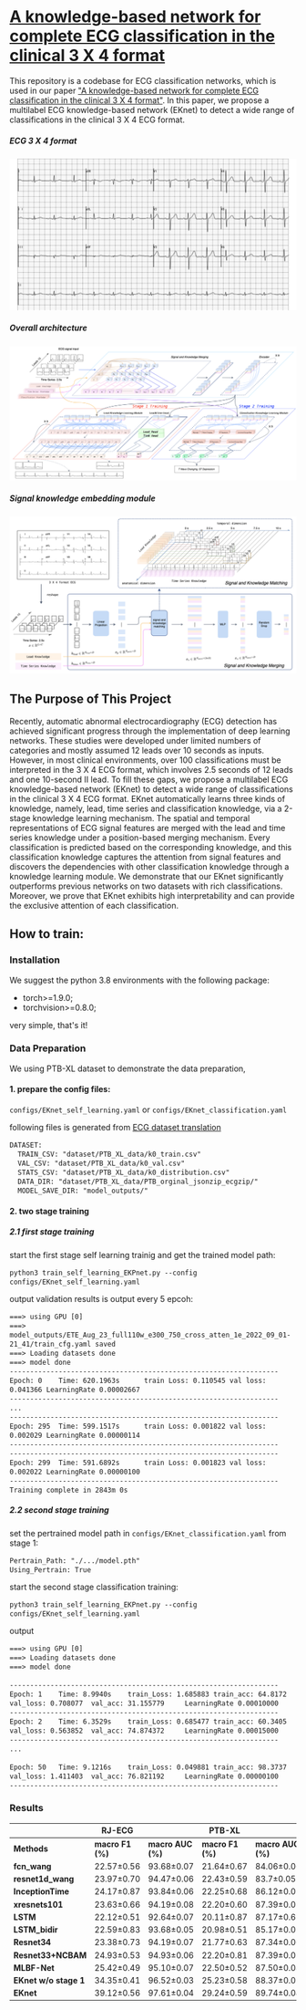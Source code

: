 # [A knowledge-based network for complete ECG classification in the clinical 3 X 4 format]()
This repository is a codebase for ECG classification networks, which is used in our paper ["A knowledge-based network for complete ECG classification in the clinical 3 X 4 format"](). In this paper, we propose a multilabel ECG knowledge-based network (EKnet) to detect a wide range of classifications in the clinical 3 X 4 ECG format. 

##### ECG 3 X 4 format
![Figure1](figures/4x3_seq_ecg_report_example.png) 


##### Overall architecture 
![Figure1](figures/0_Overall_of_framework.png) 


##### Signal knowledge embedding module
![Figure1](figures/1_Signal_Knowledge_embedding.png) 

## The Purpose of This Project
Recently, automatic abnormal electrocardiography (ECG) detection has achieved significant progress through the implementation of deep learning networks. These studies were developed under limited numbers of categories and mostly assumed 12 leads over 10 seconds as inputs. However, in most clinical environments, over 100 classifications must be interpreted in the 3 X 4 ECG format, which involves 2.5 seconds of 12 leads and one 10-second II lead. To fill these gaps, we propose a multilabel ECG knowledge-based network (EKnet) to detect a wide range of classifications in the clinical 3 X 4 ECG format. EKnet automatically learns three kinds of knowledge, namely, lead, time series and classification knowledge, via a 2-stage knowledge learning mechanism. The spatial and temporal representations of ECG signal features are merged with the lead and time series knowledge under a position-based merging mechanism. Every classification is predicted based on the corresponding knowledge, and this classification knowledge captures the attention from signal features and discovers the dependencies with other classification knowledge through a knowledge learning module. We demonstrate that our EKnet significantly outperforms previous networks on two datasets with rich classifications. Moreover, we prove that EKnet exhibits high interpretability and can provide the exclusive attention of each classification.

## How to train:
### Installation
We suggest the python 3.8 environments with the following package:
+ torch>=1.9.0;
+ torchvision>=0.8.0; 

very simple, that's it!


### Data Preparation
We using PTB-XL dataset to demonstrate the data preparation, 

#### 1. prepare the config files:
 `configs/EKnet_self_learning.yaml` or `configs/EKnet_classification.yaml`

following files is generated from [ECG dataset translation](https://github.com/caoqing-ruijing/ECG_dataset_translation)
```
DATASET:
  TRAIN_CSV: "dataset/PTB_XL_data/k0_train.csv"
  VAL_CSV: "dataset/PTB_XL_data/k0_val.csv"
  STATS_CSV: "dataset/PTB_XL_data/k0_distribution.csv"
  DATA_DIR: "dataset/PTB_XL_data/PTB_orginal_jsonzip_ecgzip/"
  MODEL_SAVE_DIR: "model_outputs/"
```

#### 2. two stage training 

##### 2.1 first stage training 
start the first stage self learning trainig and get the trained model path:
```
python3 train_self_learning_EKPnet.py --config configs/EKnet_self_learning.yaml
```
output validation results is output every 5 epcoh:
```
===> using GPU [0] 
===> model_outputs/ETE_Aug_23_full110w_e300_750_cross_atten_1e_2022_09_01-21_41/train_cfg.yaml saved
===> Loading datasets done
===> model done
------------------------------------------------------------------
Epoch: 0	Time: 620.1963s 	 train Loss: 0.110545 val loss: 0.041366 LearningRate 0.00002667
------------------------------------------------------------------
...
------------------------------------------------------------------
Epoch: 295	Time: 599.1517s 	 train Loss: 0.001822 val loss: 0.002029 LearningRate 0.00000114
------------------------------------------------------------------
------------------------------------------------------------------
Epoch: 299	Time: 591.6892s 	 train Loss: 0.001823 val loss: 0.002022 LearningRate 0.00000100
------------------------------------------------------------------
Training complete in 2843m 0s
```

##### 2.2 second stage training 
set the pertrained model path in `configs/EKnet_classification.yaml` from stage 1:
```
Pertrain_Path: "./.../model.pth"
Using_Pertrain: True
```

start the second stage classification training:
```
python3 train_self_learning_EKPnet.py --config configs/EKnet_self_learning.yaml
```
output

```
===> using GPU [0] 
===> Loading datasets done
===> model done

------------------------------------------------------------------
Epoch: 1	Time: 8.9940s 	 train_Loss: 1.685883 train_acc: 64.8172  val_loss: 0.708077  val_acc: 31.155779  	 LearningRate 0.00010000
------------------------------------------------------------------
Epoch: 2	Time: 6.3529s 	 train_Loss: 0.685477 train_acc: 60.3405  val_loss: 0.563852  val_acc: 74.874372  	 LearningRate 0.00015000
------------------------------------------------------------------
...

Epoch: 50	Time: 9.1216s 	 train_Loss: 0.049881 train_acc: 98.3737  val_loss: 1.411403  val_acc: 76.821192  	 LearningRate 0.00000100
------------------------------------------------------------------
```



### Results
|               | **RJ-ECG**   |       | **PTB-XL**   |       |
|-----------------------|--------------|---------------|--------------|---------------|
| **Methods**           | **macro F1 (%)** | **macro AUC (%)** | **macro F1 (%)** | **macro AUC (%)** |
| **fcn_wang**          | 22.57±0.56   | 93.68±0.07    | 21.64±0.67   | 84.06±0.06    |
| **resnet1d_wang**    | 23.97±0.70   | 94.47±0.06    | 22.43±0.59   | 83.7±0.05     |
| **InceptionTime**    | 24.17±0.87   | 93.84±0.06    | 22.25±0.68   | 86.12±0.05    |
| **xresnets101**       | 23.63±0.66   | 94.19±0.08    | 22.20±0.60   | 87.39±0.07    |
| **LSTM**              | 22.12±0.51   | 92.64±0.07    | 20.11±0.87   | 87.17±0.6     |
| **LSTM_bidir**        | 22.59±0.83   | 93.68±0.05    | 20.98±0.51   | 85.17±0.05    |
| **Resnet34**          | 23.38±0.73   | 94.19±0.07    | 21.77±0.63   | 87.34±0.06    |
| **Resnet33+NCBAM**    | 24.93±0.53   | 94.93±0.06    | 22.20±0.81   | 87.39±0.07    |
| **MLBF-Net**         | 25.42±0.49   | 95.10±0.07    | 22.50±0.52   | 87.50±0.08    |
| **EKnet w/o stage 1** | 34.35±0.41   | 96.52±0.03    | 25.23±0.58   | 88.37±0.05    |
| **EKnet**            | 39.12±0.56   | 97.61±0.04    | 29.24±0.59   | 89.74±0.04    |
